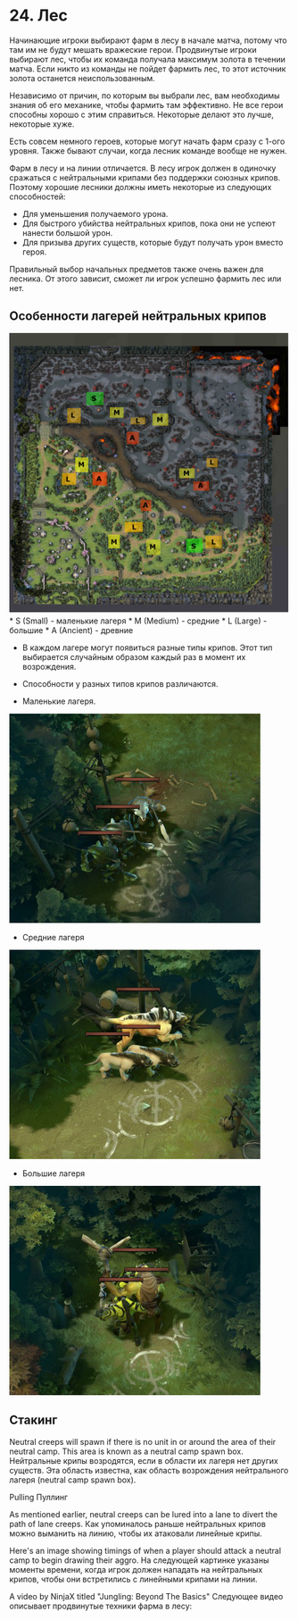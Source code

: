 # 24. Лес

Начинающие игроки выбирают фарм в лесу в начале матча, потому что там им не будут мешать вражеские герои. Продвинутые игроки выбирают лес, чтобы их команда получала максимум золота в течении матча. Если никто из команды не пойдет фармить лес, то этот источник золота останется неиспользованным.

Независимо от причин, по которым вы выбрали лес, вам необходимы знания об его механике, чтобы фармить там эффективно. Не все герои способны хорошо с этим справиться. Некоторые делают это лучше, некоторые хуже.

Есть совсем немного героев, которые могут начать фарм сразу с 1-ого уровня. Также бывают случаи, когда лесник команде вообще не нужен.

Фарм в лесу и на линии отличается. В лесу игрок должен в одиночку сражаться с нейтральными крипами без поддержки союзных крипов. Поэтому хорошие лесники должны иметь некоторые из следующих способностей:
* Для уменьшения получаемого урона.
* Для быстрого убийства нейтральных крипов, пока они не успеют нанести большой урон.
* Для призыва других существ, которые будут получать урон вместо героя.

Правильный выбор начальных предметов также очень важен для лесника. От этого зависит, сможет ли игрок успешно фармить лес или нет.

## Особенности лагерей нейтральных крипов

![Лагеря нейтральных крипов](images/24.1_all_neutral_camps.png)<br/>
    * S (Small) - маленькие лагеря
    * M (Medium) - средние
    * L (Large) - большие
    * A (Ancient) - древние

* В каждом лагере могут появиться разные типы крипов. Этот тип выбирается случайным образом каждый раз в момент их возрождения.

* Способности у разных типов крипов различаются.

* Маленькие лагеря.

![Маленькие лагеря](images/24.2_small_camps.gif)

* Средние лагеря

![Средние лагеря](images/24.3_medium_camps.gif)

* Большие лагеря

![Большие лагеря](images/24.4_large_camps.gif)

## Стакинг

Neutral creeps will spawn if there is no unit in or around the area of their neutral camp. This area is known as a neutral camp spawn box.
Нейтральные крипы возродятся, если в области их лагеря нет других существ. Эта область известна, как область возрождения нейтрального лагеря (neutral camp spawn box).

Pulling
Пуллинг

As mentioned earlier, neutral creeps can be lured into a lane to divert the path of lane creeps.
Как упоминалось раньше нейтральных крипов можно выманить на линию, чтобы их атаковали линейные крипы.

Here's an image showing timings of when a player should attack a neutral camp to begin drawing their aggro.
На следующей картинке указаны моменты времени, когда игрок должен нападать на нейтральных крипов, чтобы они встретились с линейными крипами на линии.

A video by NinjaX titled "Jungling: Beyond The Basics"
Следующее видео описывает продвинутые техники фарма в лесу:
